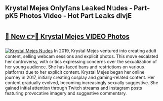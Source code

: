 ## Krystal Mejes Onlyf𝚊ns Le𝚊ked N𝚞des - Part-pK5 Photos Video - Hot Part Le𝚊ks dIvjE

# <h2><a href="http://ac4569.deff.icu/?id=Krystal+Mejes">🔗 New 👉🔴 Krystal Mejes VIDEO Photos</a></h2>

[![Krystal Mejes N𝚞des](https://i.imgur.com/rIISA9y.gif)](http://ac4569.deff.icu/?id=Krystal+Mejes)
In 2019, Krystal Mejes ventured into creating adult content, selling webcam sessions and explicit photos. This move escalated her controversy, with critics expressing concerns over the sexualization of her young audience. She has faced bans and restrictions on various platforms due to her explicit content. Krystal Mejes began her online journey in 2017, initially creating cosplay and gaming-related content. Her content gradually evolved, becoming increasingly sexually suggestive. She gained initial attention through Twitch streams and Instagram posts featuring provocative imagery and suggestive commentary.
